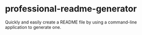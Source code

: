 # professional-readme-generator
Quickly and easily create a README file by using a command-line application to generate one.
